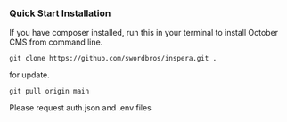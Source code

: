 ### Quick Start Installation

If you have composer installed, run this in your terminal to install October CMS from command line.

    git clone https://github.com/swordbros/inspera.git .

for update.

    git pull origin main

Please request auth.json and .env files



